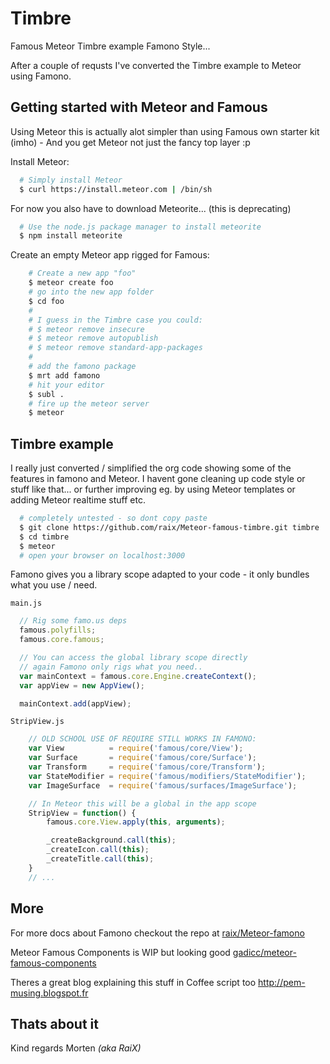# Timbre
Famous Meteor Timbre example Famono Style...

After a couple of requsts I've converted the Timbre example to Meteor using Famono.

## Getting started with Meteor and Famous
Using Meteor this is actually alot simpler than using Famous own starter kit (imho) - And you get Meteor not just the fancy top layer :p

Install Meteor:
```bash
  # Simply install Meteor
  $ curl https://install.meteor.com | /bin/sh
```

For now you also have to download Meteorite... (this is deprecating)
```bash
  # Use the node.js package manager to install meteorite
  $ npm install meteorite
```

Create an empty Meteor app rigged for Famous:
```bash
    # Create a new app "foo"
    $ meteor create foo
    # go into the new app folder
    $ cd foo
    #
    # I guess in the Timbre case you could:
    # $ meteor remove insecure
    # $ meteor remove autopublish
    # $ meteor remove standard-app-packages
    # 
    # add the famono package
    $ mrt add famono
    # hit your editor
    $ subl .
    # fire up the meteor server
    $ meteor
```

## Timbre example
I really just converted / simplified the org code showing some of the features in famono and Meteor. I havent gone cleaning up code style or stuff like that... or further improving eg. by using Meteor templates or adding Meteor realtime stuff etc.

```bash
  # completely untested - so dont copy paste
  $ git clone https://github.com/raix/Meteor-famous-timbre.git timbre
  $ cd timbre
  $ meteor
  # open your browser on localhost:3000
```

Famono gives you a library scope adapted to your code - it only bundles what you use / need.

`main.js`
```js
  // Rig some famo.us deps
  famous.polyfills;
  famous.core.famous;

  // You can access the global library scope directly
  // again Famono only rigs what you need..
  var mainContext = famous.core.Engine.createContext();
  var appView = new AppView();

  mainContext.add(appView);  
```

`StripView.js`
```js
    // OLD SCHOOL USE OF REQUIRE STILL WORKS IN FAMONO:
    var View          = require('famous/core/View');
    var Surface       = require('famous/core/Surface');
    var Transform     = require('famous/core/Transform');
    var StateModifier = require('famous/modifiers/StateModifier');
    var ImageSurface  = require('famous/surfaces/ImageSurface');

    // In Meteor this will be a global in the app scope
    StripView = function() {
        famous.core.View.apply(this, arguments);

        _createBackground.call(this);
        _createIcon.call(this);
        _createTitle.call(this);
    }
    // ...
```

## More
For more docs about Famono checkout the repo at [raix/Meteor-famono](https://github.com/raix/Meteor-famono)

Meteor Famous Components is WIP but looking good [gadicc/meteor-famous-components](https://github.com/gadicc/meteor-famous-components)

Theres a great blog explaining this stuff in Coffee script too http://pem-musing.blogspot.fr

## Thats about it

Kind regards Morten *(aka RaiX)*